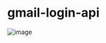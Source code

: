 # gmail-login-api
![image](https://github.com/Akhand2021/gmail-login-api/assets/104663417/c596f9b6-2864-45fb-a009-748b0d358f8c)

